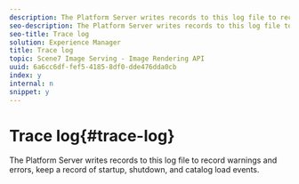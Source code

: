 ```yaml
---
description: The Platform Server writes records to this log file to record warnings and errors, keep a record of startup, shutdown, and catalog load events.
seo-description: The Platform Server writes records to this log file to record warnings and errors, keep a record of startup, shutdown, and catalog load events.
seo-title: Trace log
solution: Experience Manager
title: Trace log
topic: Scene7 Image Serving - Image Rendering API
uuid: 6a6cc6df-fef5-4185-8df0-dde476dda0cb
index: y
internal: n
snippet: y
---
```


# Trace log{#trace-log}

The Platform Server writes records to this log file to record warnings and errors, keep a record of startup, shutdown, and catalog load events.

